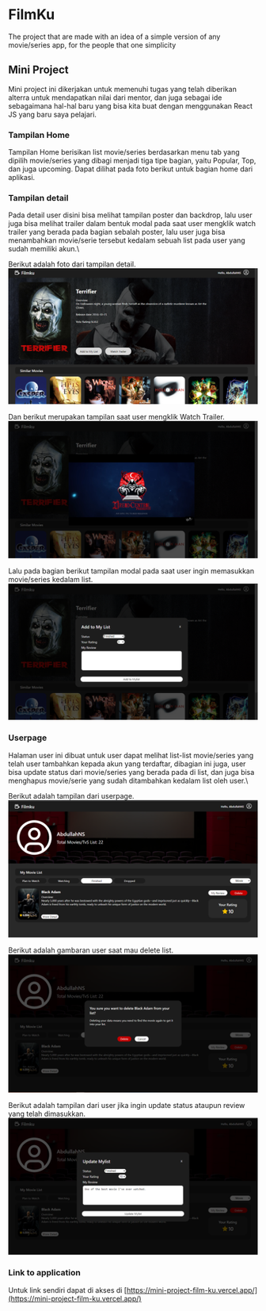 # FilmKu

The project that are made with an idea of a simple version of any movie/series app, for the people that one simplicity

## Mini Project

Mini project ini dikerjakan untuk memenuhi tugas yang telah diberikan alterra untuk mendapatkan nilai dari mentor, dan juga sebagai ide sebagaimana hal-hal baru yang bisa kita buat dengan menggunakan React JS yang baru saya pelajari.

### Tampilan Home

Tampilan Home berisikan list movie/series berdasarkan menu tab yang dipilih movie/series yang dibagi menjadi tiga tipe bagian, yaitu Popular, Top, dan juga upcoming. Dapat dilihat pada foto berikut untuk bagian home dari aplikasi.\
[](./screenshot/HomePage.png)

### Tampilan detail

Pada detail user disini bisa melihat tampilan poster dan backdrop, lalu user juga bisa melihat trailer dalam bentuk modal pada saat user mengklik watch trailer yang berada pada bagian sebalah poster, lalu user juga bisa menambahkan movie/serie tersebut kedalam sebuah list pada user yang sudah memiliki akun.\

Berikut adalah foto dari tampilan detail.\
![](./screenshot/DetailPage.png)  

Dan berikut merupakan tampilan saat user mengklik Watch Trailer.\
![](./screenshot/DetailPageTrailerModal.png)  

Lalu pada bagian berikut tampilan modal pada saat user ingin memasukkan movie/series kedalam list.\
![](./screenshot/DetailPageAddListModal.png)


### Userpage

Halaman user ini dibuat untuk user dapat melihat list-list movie/series yang telah user tambahkan kepada akun yang terdaftar, dibagian ini juga, user bisa update status dari movie/series yang berada pada di list, dan juga bisa menghapus movie/serie yang sudah ditambahkan kedalam list oleh user.\

Berikut adalah tampilan dari userpage.\
![](./screenshot/UserPage.png)  

Berikut adalah gambaran user saat mau delete list.\
![](./screenshot/userPageDeleteModal.png)  

Berikut adalah tampilan dari user jika ingin update status ataupun review yang telah dimasukkan.\
![](./screenshot/userPageUpdateModal.png)

### Link to application
Untuk link sendiri dapat di akses di [https://mini-project-film-ku.vercel.app/](https://mini-project-film-ku.vercel.app/)
